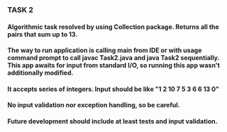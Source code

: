 ### TASK 2 

#### Algorithmic task resolved by using Collection package. Returns all the pairs that sum up to 13.
#### The way to run application is calling main from IDE or with usage command prompt to call javac Task2.java and java Task2 sequentially. This app awaits for input from standard I/O, so running this app wasn't additionally modified.
#### It accepts series of integers. Input should be like "1 2 10 7 5 3 6 6 13 0"
#### No input validation nor exception handling, so be careful.
#### Future development should include at least tests and input validation.  